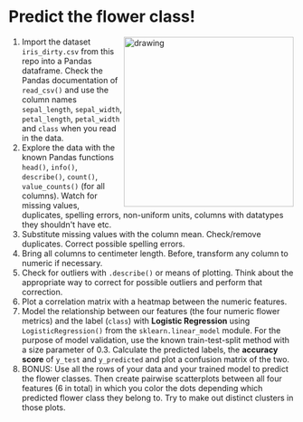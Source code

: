 # Predict the flower class!

<img src="iris.jpg" alt="drawing" align="right" width="300px;"/>

1. Import the dataset `iris_dirty.csv` from this repo into a Pandas dataframe. Check the Pandas documentation of `read_csv()` and use the column names `sepal_length`, `sepal_width`, `petal_length`, `petal_width` and `class` when you read in the data.
3. Explore the data with the known Pandas functions `head()`, `info()`, `describe()`, `count()`, `value_counts()` (for all columns). Watch for missing values, duplicates, spelling errors, non-uniform units, columns with datatypes they shouldn't have etc.
4. Substitute missing values with the column mean. Check/remove duplicates. Correct possible spelling errors.
5. Bring all columns to centimeter length. Before, transform any column to numeric if necessary.
6. Check for outliers with `.describe()` or means of plotting. Think about the appropriate way to correct for possible outliers and perform that correction.
7. Plot a correlation matrix with a heatmap between the numeric features.
8. Model the relationship between our features (the four numeric flower metrics) and the label (`class`) with **Logistic Regression** using `LogisticRegression()` from the `sklearn.linear_model` module. For the purpose of model validation, use the known train-test-split method with a size parameter of 0.3. Calculate the predicted labels, the **accuracy score** of `y_test` and `y_predicted` and plot a confusion matrix of the two.
9. BONUS: Use all the rows of your data and your trained model to predict the flower classes. Then create pairwise scatterplots between all four features (6 in total) in which you color the dots depending which predicted flower class they belong to. Try to make out distinct clusters in those plots.
